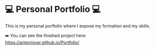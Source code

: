 # :computer: Personal Portfolio :computer:

This is my personal porftolio where I expose my formation and my skills.

➡️ You can see the finished project here: https://antoniovar.github.io/Portfolio/
